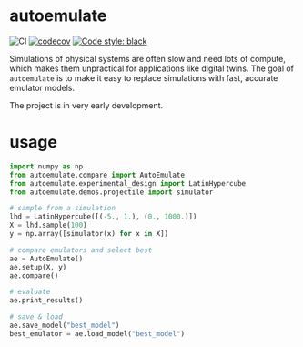 # autoemulate

![CI](https://github.com/alan-turing-institute/autoemulate/actions/workflows/ci.yaml/badge.svg)
[![codecov](https://codecov.io/gh/alan-turing-institute/autoemulate/graph/badge.svg?token=XD1HXQUIGK)](https://codecov.io/gh/alan-turing-institute/autoemulate)
[![Code style: black](https://img.shields.io/badge/code%20style-black-000000.svg)](https://github.com/psf/black)


<!-- SPHINX-START -->
Simulations of physical systems are often slow and need lots of compute, which makes them unpractical for applications like digital twins. The goal of `autoemulate` is to make it easy to replace simulations with fast, accurate emulator models.

The project is in very early development. 


# usage

```python
import numpy as np
from autoemulate.compare import AutoEmulate
from autoemulate.experimental_design import LatinHypercube
from autoemulate.demos.projectile import simulator

# sample from a simulation
lhd = LatinHypercube([(-5., 1.), (0., 1000.)])
X = lhd.sample(100)
y = np.array([simulator(x) for x in X])

# compare emulators and select best
ae = AutoEmulate()
ae.setup(X, y)
ae.compare() 

# evaluate
ae.print_results()

# save & load
ae.save_model("best_model")
best_emulator = ae.load_model("best_model")
```
